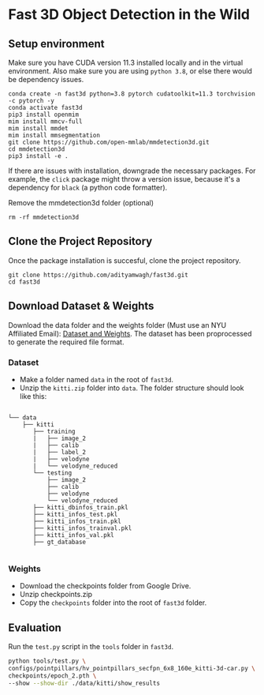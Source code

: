 # Fast 3D Object Detection in the Wild

## Setup environment

Make sure you have CUDA version 11.3 installed locally and in the virtual environment. Also make sure you are using `python 3.8`, or else there would be dependency issues.

```
conda create -n fast3d python=3.8 pytorch cudatoolkit=11.3 torchvision -c pytorch -y
conda activate fast3d
pip3 install openmim
mim install mmcv-full
mim install mmdet
mim install mmsegmentation
git clone https://github.com/open-mmlab/mmdetection3d.git
cd mmdetection3d
pip3 install -e .
```

If there are issues with installation, downgrade the necessary packages. For example, the `click` package might throw a version issue, because it's a dependency for `black` (a python code formatter).

Remove the mmdetection3d folder (optional)

```
rm -rf mmdetection3d
```
## Clone the Project Repository

Once the package installation is succesful, clone the project repository.
```
git clone https://github.com/adityamwagh/fast3d.git
cd fast3d
```

## Download Dataset & Weights
Download the data folder and the weights folder (Must use an NYU Affiliated Email): [Dataset and Weights](https://drive.google.com/drive/folders/1Msf2P5aSV1Xha-DPwiJ9K24v5gAdqxpG). The dataset has been proprocessed to generate the required file format.

### Dataset
- Make a folder named `data` in the root of `fast3d`.
- Unzip the `kitti.zip` folder into `data`. The folder structure should look like this:

```

└── data
    ├── kitti
       ├── training    
       |   ├── image_2 
       |   ├── calib
       |   ├── label_2
       |   ├── velodyne
       |   └── velodyne_reduced
       └── testing     
           ├── image_2
           ├── calib
           ├── velodyne
           └── velodyne_reduced
       ├── kitti_dbinfos_train.pkl
       ├── kitti_infos_test.pkl
       ├── kitti_infos_train.pkl
       ├── kitti_infos_trainval.pkl
       ├── kitti_infos_val.pkl
       ├── gt_database
       
```
### Weights
- Download the checkpoints folder from Google Drive.
- Unzip checkpoints.zip
- Copy the `checkpoints` folder into the root of `fast3d` folder.

## Evaluation

Run the `test.py` script in the `tools` folder in `fast3d`.

```bash
python tools/test.py \ 
configs/pointpillars/hv_pointpillars_secfpn_6x8_160e_kitti-3d-car.py \
checkpoints/epoch_2.pth \
--show --show-dir ./data/kitti/show_results
```

